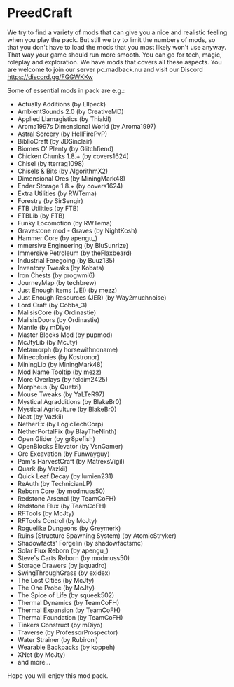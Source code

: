 # PreedCraft

We try to find a variety of mods that can give you a nice and realistic feeling when you play the pack. But still we try to limit the numbers of mods, so that you don't have to load the mods that you most likely won't use anyway. That way your game should run more smooth. You can go for tech, magic, roleplay and exploration. We have mods that covers all these aspects.
You are welcome to join our server pc.madback.nu and visit our Discord https://discord.gg/FGGWKKw


Some of essential mods in pack are e.g.:

- Actually Additions (by Ellpeck)
- AmbientSounds 2.0 (by CreativeMD)
- Applied Llamagistics (by Thiakil)
- Aroma1997s Dimensional World (by Aroma1997)
- Astral Sorcery (by HellFirePvP)
- BiblioCraft (by JDSinclair)
- Biomes O' Plenty (by Glitchfiend)
- Chicken Chunks 1.8.+ (by covers1624)
- Chisel (by tterrag1098)
- Chisels & Bits (by AlgorithmX2)
- Dimensional Ores (by MiningMark48)
- Ender Storage 1.8.+ (by covers1624)
- Extra Utilities (by RWTema)
- Forestry (by SirSengir)
- FTB Utilities (by FTB)
- FTBLib (by FTB)
- Funky Locomotion (by RWTema)
- Gravestone mod - Graves (by NightKosh)
- Hammer Core (by apengu_)
- mmersive Engineering (by BluSunrize)
- Immersive Petroleum (by theFlaxbeard)
- Industrial Foregoing (by Buuz135)
- Inventory Tweaks (by Kobata)
- Iron Chests (by progwml6)
- JourneyMap (by techbrew)
- Just Enough Items (JEI) (by mezz)
- Just Enough Resources (JER) (by Way2muchnoise)
- Lord Craft (by Cobbs_3)
- MalisisCore (by Ordinastie)
- MalisisDoors (by Ordinastie)
- Mantle (by mDiyo)
- Master Blocks Mod (by pupmod)
- McJtyLib (by McJty)
- Metamorph (by horsewithnoname)
- Minecolonies (by Kostronor)
- MiningLib (by MiningMark48)
- Mod Name Tooltip (by mezz)
- More Overlays (by feldim2425)
- Morpheus (by Quetzi)
- Mouse Tweaks (by YaLTeR97)
- Mystical Agradditions (by BlakeBr0)
- Mystical Agriculture (by BlakeBr0)
- Neat (by Vazkii)
- NetherEx (by LogicTechCorp)
- NetherPortalFix (by BlayTheNinth)
- Open Glider (by gr8pefish)
- OpenBlocks Elevator (by VsnGamer)
- Ore Excavation (by Funwayguy)
- Pam's HarvestCraft (by MatrexsVigil)
- Quark (by Vazkii)
- Quick Leaf Decay (by lumien231)
- ReAuth (by TechnicianLP)
- Reborn Core (by modmuss50)
- Redstone Arsenal (by TeamCoFH)
- Redstone Flux (by TeamCoFH)
- RFTools (by McJty)
- RFTools Control (by McJty)
- Roguelike Dungeons (by Greymerk)
- Ruins (Structure Spawning System) (by AtomicStryker)
- Shadowfacts' Forgelin (by shadowfactsmc)
- Solar Flux Reborn (by apengu_)
- Steve's Carts Reborn (by modmuss50)
- Storage Drawers (by jaquadro)
- SwingThroughGrass (by exidex)
- The Lost Cities (by McJty)
- The One Probe (by McJty)
- The Spice of Life (by squeek502)
- Thermal Dynamics (by TeamCoFH)
- Thermal Expansion (by TeamCoFH)
- Thermal Foundation (by TeamCoFH)
- Tinkers Construct (by mDiyo)
- Traverse (by ProfessorProspector)
- Water Strainer (by Rubironi)
- Wearable Backpacks (by koppeh)
- XNet (by McJty)
- and more...

 Hope you will enjoy this mod pack.
